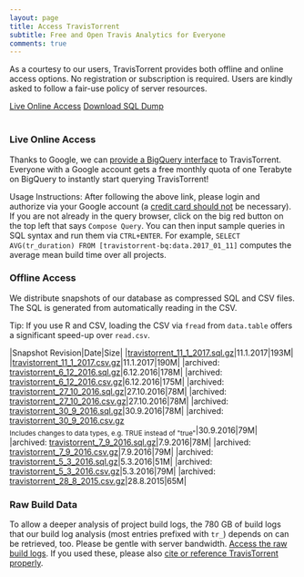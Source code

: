 ```yaml
---
layout: page
title: Access TravisTorrent
subtitle: Free and Open Travis Analytics for Everyone
comments: true
---
```


As a courtesy to our users, TravisTorrent provides both offline and online
access options. No registration or subscription is required. Users are kindly asked to follow a fair-use policy of server resources.

<div class="get-started-wrap"><a class="btn btn-success btn-lg get-started-btn" href="https://bigquery.cloud.google.com/table/travistorrent-bq:data.2017_01_11?tab=schema">Live Online Access</a> <a class="btn btn-success btn-lg get-started-btn" href="/dumps/travistorrent_11_1_2017.sql.gz">Download SQL Dump</a></div>
<br>

### Live Online Access
Thanks to Google, we can [provide a BigQuery interface](https://bigquery.cloud.google.com/table/travistorrent-bq:data.2017_01_11?tab=schema) to TravisTorrent. Everyone with a Google account gets a free monthly quota of one Terabyte on BigQuery to instantly start querying TravisTorrent!

Usage Instructions: After following the above link, please login and authorize via your Google account (a [credit card should not](https://cloud.google.com/blog/big-data/2017/01/how-to-run-a-terabyte-of-google-bigquery-queries-each-month-without-a-credit-card) be necessary). If you are not already in the query browser, click on the big red button on the top left that says `Compose Query`. You can then input sample queries in SQL syntax and run them via `CTRL+ENTER`.  For example, ``SELECT AVG(tr_duration) FROM [travistorrent-bq:data.2017_01_11]`` computes the average mean build time over all projects. 

### Offline Access
We distribute snapshots of our database as compressed SQL and CSV files. The SQL is generated from automatically reading in the CSV.

Tip: If you use R and CSV, loading the CSV via `fread` from `data.table` offers a significant speed-up over `read.csv`.

|Snapshot Revision|Date|Size|
|[travistorrent_11_1_2017.sql.gz](/dumps/travistorrent_11_1_2017.sql.gz)|11.1.2017|193M|
|[travistorrent_11_1_2017.csv.gz](/dumps/travistorrent_11_1_2017.csv.gz)|11.1.2017|190M|
|archived: [travistorrent_6_12_2016.sql.gz](/dumps/travistorrent_6_12_2016.sql.gz)|6.12.2016|178M|
|archived: [travistorrent_6_12_2016.csv.gz](/dumps/travistorrent_6_12_2016.csv.gz)|6.12.2016|175M|
|archived: [travistorrent_27_10_2016.sql.gz](/dumps/travistorrent_27_10_2016.sql.gz)|27.10.2016|78M|
|archived: [travistorrent_27_10_2016.csv.gz](/dumps/travistorrent_27_10_2016.csv.gz)|27.10.2016|78M|
|archived: [travistorrent_30_9_2016.sql.gz](/dumps/travistorrent_30_9_2016.sql.gz)|30.9.2016|78M|
|archived: [travistorrent_30_9_2016.csv.gz](/dumps/travistorrent_30_9_2016.csv.gz) <br><sub>Includes changes to data types, e.g. TRUE instead of "true"</sub>|30.9.2016|79M|
|archived: [travistorrent_7_9_2016.sql.gz](/dumps/travistorrent_7_9_2016.sql.gz)|7.9.2016|78M|
|archived: [travistorrent_7_9_2016.csv.gz](/dumps/travistorrent_7_9_2016.csv.gz)|7.9.2016|79M|
|archived: [travistorrent_5_3_2016.sql.gz](/dumps/travistorrent_5_3_2016.sql.gz)|5.3.2016|51M|
|archived: [travistorrent_5_3_2016.csv.gz](/dumps/travistorrent_5_3_2016.csv.gz)|5.3.2016|79M|
|archived: [travistorrent_28_8_2015.csv.gz](/dumps/travistorrent_28_8_2015.csv.gz)|28.8.2015|65M|

### Raw Build Data
To allow a deeper analysis of project build logs, the 780 GB of build logs that our build log analysis (most entries prefixed with `tr_`) depends on can be retrieved, too. Please be gentle with server bandwidth. [Access the raw build logs](/buildlogs). If you used these, please also [cite or reference TravisTorrent properly](/#cite).

